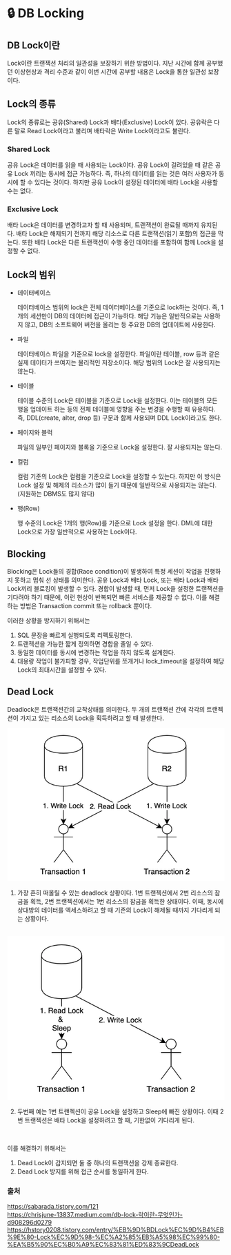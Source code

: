 # :lock: DB Locking

## DB Lock이란
Lock이란 트랜잭션 처리의 일관성을 보장하기 위한 방법이다. 지난 시간에 함께 공부했던 이상현상과 격리 수준과 같이 이번 시간에 공부할 내용은 Lock을 통한 일관성 보장이다.

## Lock의 종류
Lock의 종류로는 공유(Shared) Lock과 배타(Exclusive) Lock이 있다. 공유락은 다른 말로 Read Lock이라고 불리며 배타락은 Write Lock이라고도 불린다.

### Shared Lock
공유 Lock은 데이터를 읽을 때 사용되는 Lock이다. 공유 Lock이 걸려있을 때 같은 공유 Lock 끼리는 동시에 접근 가능하다. 즉, 하나의 데이터를 읽는 것은 여러 사용자가 동시에 할 수 있다는 것이다. 하지만 공유 Lock이 설정된 데이터에 배타 Lock을 사용할 수는 없다.

### Exclusive Lock
배타 Lock은 데이터를 변경하고자 할 때 사용되며, 트랜잭션이 완료될 때까지 유지된다. 배타 Lock은 해제되기 전까지 해당 리소스로 다른 트랜잭션(읽기 포함)의 접근을 막는다. 또한 배타 Lock은 다른 트랜잭션이 수행 중인 데이터를 포함하여 함께 Lock을 설정할 수 없다.

## Lock의 범위
- 데이터베이스

  데이터베이스 범위의 lock은 전체 데이터베이스를 기준으로 lock하는 것이다. 즉, 1개의 세션만이 DB의 데이터에 접근이 가능하다. 해당 기능은 일반적으로는 사용하지 않고, DB의 소프트웨어 버전을 올리는 등 주요한 DB의 업데이트에 사용한다.

- 파일

  데이터베이스 파일을 기준으로 lock을 설정한다. 파일이란 테이블, row 등과 같은 실제 데이터가 쓰여지는 물리적인 저장소이다. 해당 범위의 Lock은 잘 사용되지는 않는다.

- 테이블

  테이블 수준의 Lock은 테이블을 기준으로 Lock을 설정한다. 이는 테이블의 모든 행을 업데이트 하는 등의 전체 테이블에 영향을 주는 변경을 수행할 때 유용하다. 즉, DDL(create, alter, drop 등) 구문과 함께 사용되며 DDL Lock이라고도 한다.

- 페이지와 블럭

  파일의 일부인 페이지와 블록을 기준으로 Lock을 설정한다. 잘 사용되지는 않는다.

- 컬럼

  컬럼 기준의 Lock은 컬럼을 기준으로 Lock을 설정할 수 있는다. 하지만 이 방식은 Lock 설정 및 해제의 리소스가 많이 들기 때문에 일반적으로 사용되지는 않는다. (지원하는 DBMS도 많지 않다)

- 행(Row)

  행 수준의 Lock은 1개의 행(Row)를 기준으로 Lock 설정을 한다. DML에 대한 Lock으로 가장 일반적으로 사용하는 Lock이다.

## Blocking
Blocking은 Lock들의 경합(Race condition)이 발생하여 특정 세션이 작업을 진행하지 못하고 멈춰 선 상태를 의미한다. 공유 Lock과 배타 Lock, 또는 배타 Lock과 배타 Lock끼리 블로킹이 발생할 수 있다. 경합이 발생할 때, 먼저 Lock을 설정한 트랜잭션을 기다려야 하기 때문에, 이런 현상이 반복되면 빠른 서비스를 제공할 수 없다. 이를 해결하는 방법은 Transaction commit 또는 rollback 뿐이다.

이러한 상황을 방지하기 위해서는 
1. SQL 문장을 빠르게 실행되도록 리펙토링한다.
2. 트랜젝션을 가능한 짧게 정의하면 경합을 줄일 수 있다.
3. 동일한 데이터를 동시에 변경하는 작업을 하지 않도록 설계한다.
4. 대용량 작업이 불가피할 경우, 작업단위를 쪼개거나 lock_timeout을 설정하여 해당 Lock의 최대시간을 설정할 수 있다.

## Dead Lock
Deadlock은 트랜잭션간의 교착상태를 의미한다. 두 개의 트랜잭션 간에 각각의 트랜젝션이 가지고 있는 리소스의 Lock을 획득하려고 할 때 발생한다.
<br>

<img src="img/db_locking_1.png" alt="db_locking_1">

<br>

1. 가장 흔히 떠올릴 수 있는 deadlock 상황이다. 1번 트랜젝션에서 2번 리소스의 잠금을 획득, 2번 트랜젝션에서는 1번 리소스의 잠금을 획득한 상태이다. 이때, 동시에 상대방의 데이터를 엑세스하려고 할 때 기존의 Lock이 해제될 때까지 기다리게 되는 상황이다.

<br>

<img src="img/db_locking_2.png" alt="db_locking_2">

<br>

2. 두번째 예는 1번 트랜젝션이 공유 Lock을 설정하고 Sleep에 빠진 상황이다. 이때 2번 트랜젝션은 배타 Lock을 설정하려고 할 때, 기한없이 기다리게 된다.

<br>

이를 해결하기 위해서는
1. Dead Lock이 감지되면 둘 중 하나의 트랜잭션을 강제 종료한다.
2. Dead Lock 방지를 위해 접근 순서를 동일하게 한다.


### 출처

https://sabarada.tistory.com/121<br>
https://chrisjune-13837.medium.com/db-lock-락이란-무엇인가-d908296d0279<br>
https://hstory0208.tistory.com/entry/%EB%9D%BDLock%EC%9D%B4%EB%9E%80-Lock%EC%9D%98-%EC%A2%85%EB%A5%98%EC%99%80-%EA%B5%90%EC%B0%A9%EC%83%81%ED%83%9CDeadLock